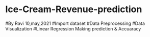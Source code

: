 # Ice-Cream-Revenue-prediction
#By Ravi 10,may,2021
#Import dataset
#Data Preprocessing
#Data Visualization
#Linear Regression
Making prediction & Accuaracy
